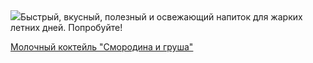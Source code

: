 <!--2025-07-31 08:06:03-->
<div class="yb">
  <div class="rss povarenok"><a href="https://www.povarenok.ru/recipes/show/182958/"><img src="https://www.povarenok.ru/data/cache/2025jul/31/03/3185899_89550-640x480.jpg"></a>Быстрый, вкусный, полезный и освежающий напиток для жарких летних дней. Попробуйте! <p class="titl"><a href="https://www.povarenok.ru/recipes/show/182958/">Молочный коктейль "Смородина и груша"</a></p></div>
</div>
